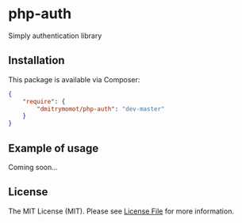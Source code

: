 php-auth
========

Simply authentication library


## Installation

This package is available via Composer:

```json
{
    "require": {
        "dmitrymomot/php-auth": "dev-master"
    }
}
```

## Example of usage

Coming soon...

## License

The MIT License (MIT). Please see [License File](https://github.com/dmitrymomot/php-auth/blob/master/LICENSE) for more information.
